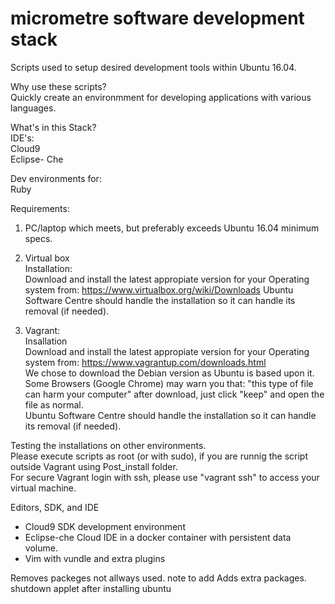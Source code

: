 # micrometre software development stack

Scripts used to setup desired development tools within Ubuntu 16.04.  

Why use these scripts?  
Quickly create an environmment for developing applications with various languages.   
  


What's in this Stack?  
IDE's:  
Cloud9  
Eclipse- Che  
  
Dev environments for:  
Ruby  


Requirements:
1. PC/laptop which meets, but preferably exceeds Ubuntu 16.04 minimum specs.

2. Virtual box  
Installation:  
Download and install the latest appropiate version for your Operating system from: https://www.virtualbox.org/wiki/Downloads
Ubuntu Software Centre should handle the installation so it can handle its removal (if needed).  

3. Vagrant:  
Insallation  
Download and install the latest appropiate version for your Operating system from: https://www.vagrantup.com/downloads.html  
We chose to download the Debian version as Ubuntu is based upon it.  
Some Browsers (Google Chrome) may warn you that: "this type of file can harm your computer" after download, just click "keep" and open the file as normal.  
Ubuntu Software Centre should handle the installation so it can handle its removal (if needed).  

Testing the installations on other environments.   
Please execute scripts as root (or with sudo), if you are runnig the script outside Vagrant using Post_install folder.  
For secure Vagrant login with ssh, please use "vagrant ssh" to access your virtual machine.   

Editors, SDK, and IDE
* Cloud9 SDK   development environment 
* Eclipse-che  Cloud IDE in a docker container with persistent data volume.
* Vim with vundle and extra plugins





Removes packeges not allways used. 
note to add
Adds extra packages.
shutdown applet after installing ubuntu

